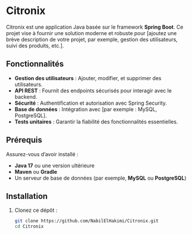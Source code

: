 # Citronix

Citronix est une application Java basée sur le framework **Spring Boot**. Ce projet vise à fournir une solution moderne et robuste pour [ajoutez une brève description de votre projet, par exemple, gestion des utilisateurs, suivi des produits, etc.].

## Fonctionnalités

- **Gestion des utilisateurs** : Ajouter, modifier, et supprimer des utilisateurs.
- **API REST** : Fournit des endpoints sécurisés pour interagir avec le backend.
- **Sécurité** : Authentification et autorisation avec Spring Security.
- **Base de données** : Intégration avec [par exemple : MySQL, PostgreSQL].
- **Tests unitaires** : Garantir la fiabilité des fonctionnalités essentielles.

## Prérequis

Assurez-vous d’avoir installé :

- **Java 17** ou une version ultérieure
- **Maven** ou **Gradle**
- Un serveur de base de données (par exemple, **MySQL** ou **PostgreSQL**)

## Installation

1. Clonez ce dépôt :
   ```bash
   git clone https://github.com/NabilElHakimi/Citronix.git
   cd Citronix
